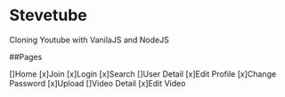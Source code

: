 # Stevetube

Cloning Youtube with VanilaJS and NodeJS

##Pages

[]Home
[x]Join
[x]Login
[x]Search
[]User Detail
[x]Edit Profile
[x]Change Password
[x]Upload
[]Video Detail
[x]Edit Video

